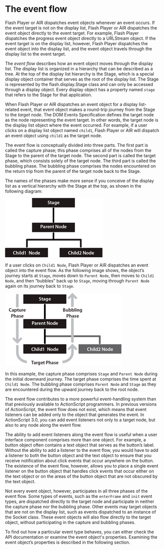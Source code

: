 # The event flow

<div>

Flash Player or AIR dispatches event objects whenever an event occurs. If the
event target is not on the display list, Flash Player or AIR dispatches the
event object directly to the event target. For example, Flash Player dispatches
the progress event object directly to a URLStream object. If the event target is
on the display list, however, Flash Player dispatches the event object into the
display list, and the event object travels through the display list to the event
target.

The _event flow_ describes how an event object moves through the display list.
The display list is organized in a hierarchy that can be described as a tree. At
the top of the display list hierarchy is the Stage, which is a special display
object container that serves as the root of the display list. The Stage is
represented by the flash.display.Stage class and can only be accessed through a
display object. Every display object has a property named `stage` that refers to
the Stage for that application.

When Flash Player or AIR dispatches an event object for a display list-related
event, that event object makes a round-trip journey from the Stage to the
_target node_. The DOM Events Specification defines the target node as the node
representing the event target. In other words, the target node is the display
list object where the event occurred. For example, if a user clicks on a display
list object named `child1`, Flash Player or AIR will dispatch an event object
using `child1` as the target node.

The event flow is conceptually divided into three parts. The first part is
called the capture phase; this phase comprises all of the nodes from the Stage
to the parent of the target node. The second part is called the target phase,
which consists solely of the target node. The third part is called the bubbling
phase. The bubbling phase comprises the nodes encountered on the return trip
from the parent of the target node back to the Stage.

The names of the phases make more sense if you conceive of the display list as a
vertical hierarchy with the Stage at the top, as shown in the following diagram:

<div xmlns:fn="http://www.w3.org/2005/xpath-functions"
xmlns:fo="http://www.w3.org/1999/XSL/Format"
xmlns:xs="http://www.w3.org/2001/XMLSchema">

![](../../img/eh_displaylistVhierarchy.png)

</div>

If a user clicks on `Child1 Node`, Flash Player or AIR dispatches an event
object into the event flow. As the following image shows, the object’s journey
starts at `Stage`, moves down to `Parent Node`, then moves to `Child1 Node`, and
then “bubbles” back up to `Stage`, moving through `Parent Node` again on its
journey back to `Stage`.

<div xmlns:fn="http://www.w3.org/2005/xpath-functions"
xmlns:fo="http://www.w3.org/1999/XSL/Format"
xmlns:xs="http://www.w3.org/2001/XMLSchema">

![](../../img/eh_stage_parent_Node.png)

</div>

In this example, the capture phase comprises `Stage` and `Parent Node` during
the initial downward journey. The target phase comprises the time spent at
`Child1 Node`. The bubbling phase comprises `Parent Node` and `Stage` as they
are encountered during the upward journey back to the root node.

The event flow contributes to a more powerful event-handling system than that
previously available to ActionScript programmers. In previous versions of
ActionScript, the event flow does not exist, which means that event listeners
can be added only to the object that generates the event. In ActionScript 3.0,
you can add event listeners not only to a target node, but also to any node
along the event flow.

The ability to add event listeners along the event flow is useful when a user
interface component comprises more than one object. For example, a button object
often contains a text object that serves as the button’s label. Without the
ability to add a listener to the event flow, you would have to add a listener to
both the button object and the text object to ensure that you receive
notification about click events that occur anywhere on the button. The existence
of the event flow, however, allows you to place a single event listener on the
button object that handles click events that occur either on the text object or
on the areas of the button object that are not obscured by the text object.

Not every event object, however, participates in all three phases of the event
flow. Some types of events, such as the `enterFrame` and `init` event types, are
dispatched directly to the target node and participate in neither the capture
phase nor the bubbling phase. Other events may target objects that are not on
the display list, such as events dispatched to an instance of the Socket class.
These event objects will also flow directly to the target object, without
participating in the capture and bubbling phases.

To find out how a particular event type behaves, you can either check the API
documentation or examine the event object's properties. Examining the event
object’s properties is described in the following section.

</div>
